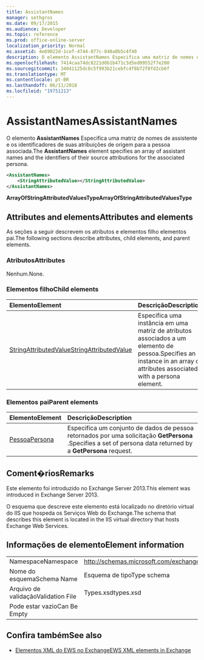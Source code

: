 ```yaml
---
title: AssistantNames
manager: sethgros
ms.date: 09/17/2015
ms.audience: Developer
ms.topic: reference
ms.prod: office-online-server
localization_priority: Normal
ms.assetid: 4e69022d-1cef-4744-877c-848a0b5c4f40
description: O elemento AssistantNames Especifica uma matriz de nomes de assistente e os identificadores de suas atribuições de origem para a pessoa associada.
ms.openlocfilehash: 7414caa74dc8221d0b1b471c3d5ed09552f7e200
ms.sourcegitcommit: 34041125dc8c5f993b21cebfc4f8b72f0fd2cb6f
ms.translationtype: MT
ms.contentlocale: pt-BR
ms.lasthandoff: 06/11/2018
ms.locfileid: "19751213"
---
```

# <a name="assistantnames"></a><span data-ttu-id="c31eb-103">AssistantNames</span><span class="sxs-lookup"><span data-stu-id="c31eb-103">AssistantNames</span></span>

<span data-ttu-id="c31eb-104">O elemento **AssistantNames** Especifica uma matriz de nomes de assistente e os identificadores de suas atribuições de origem para a pessoa associada.</span><span class="sxs-lookup"><span data-stu-id="c31eb-104">The **AssistantNames** element specifies an array of assistant names and the identifiers of their source attributions for the associated persona.</span></span> 
  
```XML
<AssistantNames>
    <StringAttributedValue></StringAttributedValue>
</AssistantNames>
```

 <span data-ttu-id="c31eb-105">**ArrayOfStringAttributedValuesType**</span><span class="sxs-lookup"><span data-stu-id="c31eb-105">**ArrayOfStringAttributedValuesType**</span></span>
## <a name="attributes-and-elements"></a><span data-ttu-id="c31eb-106">Attributes and elements</span><span class="sxs-lookup"><span data-stu-id="c31eb-106">Attributes and elements</span></span>

<span data-ttu-id="c31eb-107">As seções a seguir descrevem os atributos e elementos filho elementos pai.</span><span class="sxs-lookup"><span data-stu-id="c31eb-107">The following sections describe attributes, child elements, and parent elements.</span></span>
  
### <a name="attributes"></a><span data-ttu-id="c31eb-108">Atributos</span><span class="sxs-lookup"><span data-stu-id="c31eb-108">Attributes</span></span>

<span data-ttu-id="c31eb-109">Nenhum.</span><span class="sxs-lookup"><span data-stu-id="c31eb-109">None.</span></span>
  
### <a name="child-elements"></a><span data-ttu-id="c31eb-110">Elementos filho</span><span class="sxs-lookup"><span data-stu-id="c31eb-110">Child elements</span></span>

|<span data-ttu-id="c31eb-111">**Elemento**</span><span class="sxs-lookup"><span data-stu-id="c31eb-111">**Element**</span></span>|<span data-ttu-id="c31eb-112">**Descrição**</span><span class="sxs-lookup"><span data-stu-id="c31eb-112">**Description**</span></span>|
|:-----|:-----|
|[<span data-ttu-id="c31eb-113">StringAttributedValue</span><span class="sxs-lookup"><span data-stu-id="c31eb-113">StringAttributedValue</span></span>](stringattributedvalue.md) <br/> |<span data-ttu-id="c31eb-114">Especifica uma instância em uma matriz de atributos associados a um elemento de pessoa.</span><span class="sxs-lookup"><span data-stu-id="c31eb-114">Specifies an instance in an array of attributes associated with a persona element.</span></span>  <br/> |
   
### <a name="parent-elements"></a><span data-ttu-id="c31eb-115">Elementos pai</span><span class="sxs-lookup"><span data-stu-id="c31eb-115">Parent elements</span></span>

|<span data-ttu-id="c31eb-116">**Elemento**</span><span class="sxs-lookup"><span data-stu-id="c31eb-116">**Element**</span></span>|<span data-ttu-id="c31eb-117">**Descrição**</span><span class="sxs-lookup"><span data-stu-id="c31eb-117">**Description**</span></span>|
|:-----|:-----|
|[<span data-ttu-id="c31eb-118">Pessoa</span><span class="sxs-lookup"><span data-stu-id="c31eb-118">Persona</span></span>](persona.md) <br/> |<span data-ttu-id="c31eb-119">Especifica um conjunto de dados de pessoa retornados por uma solicitação **GetPersona** .</span><span class="sxs-lookup"><span data-stu-id="c31eb-119">Specifies a set of persona data returned by a **GetPersona** request.</span></span>  <br/> |
   
## <a name="remarks"></a><span data-ttu-id="c31eb-120">Coment�rios</span><span class="sxs-lookup"><span data-stu-id="c31eb-120">Remarks</span></span>

<span data-ttu-id="c31eb-121">Este elemento foi introduzido no Exchange Server 2013.</span><span class="sxs-lookup"><span data-stu-id="c31eb-121">This element was introduced in Exchange Server 2013.</span></span>
  
<span data-ttu-id="c31eb-122">O esquema que descreve este elemento está localizado no diretório virtual do IIS que hospeda os Serviços Web do Exchange.</span><span class="sxs-lookup"><span data-stu-id="c31eb-122">The schema that describes this element is located in the IIS virtual directory that hosts Exchange Web Services.</span></span>
  
## <a name="element-information"></a><span data-ttu-id="c31eb-123">Informações de elemento</span><span class="sxs-lookup"><span data-stu-id="c31eb-123">Element information</span></span>

|||
|:-----|:-----|
|<span data-ttu-id="c31eb-124">Namespace</span><span class="sxs-lookup"><span data-stu-id="c31eb-124">Namespace</span></span>  <br/> |http://schemas.microsoft.com/exchange/services/2006/types  <br/> |
|<span data-ttu-id="c31eb-125">Nome do esquema</span><span class="sxs-lookup"><span data-stu-id="c31eb-125">Schema Name</span></span>  <br/> |<span data-ttu-id="c31eb-126">Esquema de tipo</span><span class="sxs-lookup"><span data-stu-id="c31eb-126">Type schema</span></span>  <br/> |
|<span data-ttu-id="c31eb-127">Arquivo de validação</span><span class="sxs-lookup"><span data-stu-id="c31eb-127">Validation File</span></span>  <br/> |<span data-ttu-id="c31eb-128">Types.xsd</span><span class="sxs-lookup"><span data-stu-id="c31eb-128">types.xsd</span></span>  <br/> |
|<span data-ttu-id="c31eb-129">Pode estar vazio</span><span class="sxs-lookup"><span data-stu-id="c31eb-129">Can Be Empty</span></span>  <br/> ||
   
## <a name="see-also"></a><span data-ttu-id="c31eb-130">Confira também</span><span class="sxs-lookup"><span data-stu-id="c31eb-130">See also</span></span>

- [<span data-ttu-id="c31eb-131">Elementos XML do EWS no Exchange</span><span class="sxs-lookup"><span data-stu-id="c31eb-131">EWS XML elements in Exchange</span></span>](ews-xml-elements-in-exchange.md)

